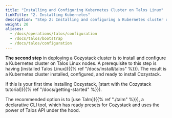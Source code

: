 ```yaml
---
title: "Installing and Configuring Kubernetes Cluster on Talos Linux"
linkTitle: "2. Installing Kubernetes"
description: "Step 2: Installing and configuring a Kubernetes cluster on Talos Linux nodes, ready for Cozystack installation."
weight: 20
aliases:
  - /docs/operations/talos/configuration
  - /docs/talos/bootstrap
  - /docs/talos/configuration
---
```



**The second step** in deploying a Cozystack cluster is to install and configure a Kubernetes cluster on Talos Linux nodes.
A prerequisite to this step is having [installed Talos Linux]({{% ref "/docs/install/talos" %}}).
The result is a Kubernetes cluster installed, configured, and ready to install Cozystack.

If this is your first time installing Cozystack, [start with the Cozystack tutorial]({{% ref "/docs/getting-started" %}}).

The recommended option is to [use Talm]({{% ref "./talm" %}}), a declarative CLI tool, which has ready presets for Cozystack and uses the power of Talos API under the hood.